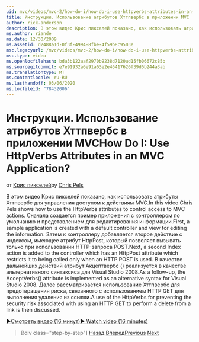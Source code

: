 ```yaml
---
uid: mvc/videos/mvc-2/how-do-i/how-do-i-use-httpverbs-attributes-in-an-mvc-application
title: Инструкции. Использование атрибутов Хттпвербс в приложении MVC | Документы Майкрософт
author: rick-anderson
description: В этом видео Крис пикселей показано, как использовать атрибуты Хттпвербс для управления доступом к действиям MVC. Во-первых, пример приложения создается с помощью по умолчанию Co...
ms.author: riande
ms.date: 12/30/2009
ms.assetid: d2488a1d-0f3f-4994-8fbe-4f59b8c9503e
msc.legacyurl: /mvc/videos/mvc-2/how-do-i/how-do-i-use-httpverbs-attributes-in-an-mvc-application
msc.type: video
ms.openlocfilehash: bda3b122aaf2970b9238d7120ad15fb06672c85b
ms.sourcegitcommit: e7e91932a6e91a63e2e46417626f39d6b244a3ab
ms.translationtype: MT
ms.contentlocale: ru-RU
ms.lasthandoff: 03/06/2020
ms.locfileid: "78432006"
---
```

# <a name="how-do-i-use-httpverbs-attributes-in-an-mvc-application"></a><span data-ttu-id="6ab2c-105">Инструкции. Использование атрибутов Хттпвербс в приложении MVC</span><span class="sxs-lookup"><span data-stu-id="6ab2c-105">How Do I: Use HttpVerbs Attributes in an MVC Application?</span></span>

<span data-ttu-id="6ab2c-106">от [Крис пикселей](https://twitter.com/chrispels)</span><span class="sxs-lookup"><span data-stu-id="6ab2c-106">by [Chris Pels](https://twitter.com/chrispels)</span></span>

<span data-ttu-id="6ab2c-107">В этом видео Крис пикселей показано, как использовать атрибуты Хттпвербс для управления доступом к действиям MVC.</span><span class="sxs-lookup"><span data-stu-id="6ab2c-107">In this video Chris Pels shows how to use the HttpVerbs attributes to control access to MVC actions.</span></span> <span data-ttu-id="6ab2c-108">Сначала создается пример приложения с контроллером по умолчанию и представлением для редактирования информации.</span><span class="sxs-lookup"><span data-stu-id="6ab2c-108">First, a sample application is created with a default controller and view for editing the information.</span></span> <span data-ttu-id="6ab2c-109">Затем к контроллеру добавляется второе действие с индексом, имеющее атрибут HttpPost, который позволяет вызывать только при использовании HTTP-запроса POST.</span><span class="sxs-lookup"><span data-stu-id="6ab2c-109">Next, a second Index action is added to the controller which has an HttpPost attribute which restricts it to being called only when an HTTP POST is used.</span></span> <span data-ttu-id="6ab2c-110">В качестве дальнейших действий атрибут Акцептвербс () реализуется в качестве альтернативного синтаксиса для Visual Studio 2008.</span><span class="sxs-lookup"><span data-stu-id="6ab2c-110">As a follow-up, the AcceptVerbs() attribute is implemented as an alternative syntax for Visual Studio 2008.</span></span> <span data-ttu-id="6ab2c-111">Далее рассматривается использование Хттпвербс для предотвращения риска, связанного с использованием HTTP GET для выполнения удаления из ссылки.</span><span class="sxs-lookup"><span data-stu-id="6ab2c-111">A use of the HttpVerbs for preventing the security risk associated with using an HTTP GET to perform a delete from a link is then discussed.</span></span>

[<span data-ttu-id="6ab2c-112">&#9654;Смотреть видео (16 минут)</span><span class="sxs-lookup"><span data-stu-id="6ab2c-112">&#9654; Watch video (16 minutes)</span></span>](https://channel9.msdn.com/Blogs/ASP-NET-Site-Videos/how-do-i-use-httpverbs-attributes-in-an-mvc-application)

> [!div class="step-by-step"]
> <span data-ttu-id="6ab2c-113">[Назад](how-do-i-work-with-model-binders-in-an-mvc-application.md)
> [Вперед](mvc2-html-encoding.md)</span><span class="sxs-lookup"><span data-stu-id="6ab2c-113">[Previous](how-do-i-work-with-model-binders-in-an-mvc-application.md)
[Next](mvc2-html-encoding.md)</span></span>
